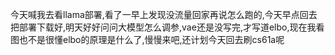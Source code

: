 今天喊我去看llama部署,看了一早上发现没流量回家再说怎么跑的,今天早点回去把部署下载好,明天好好问问大模型怎么调参,vae还是没写完,才写道elbo,现在我看图也不是很懂elbo的原理是什么了,慢慢来吧,还计划今天回去刷cs61a呢